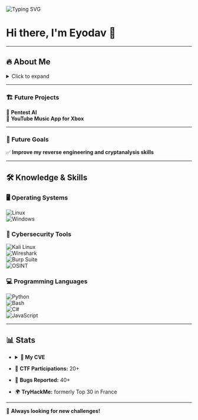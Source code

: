 ![Typing SVG](https://readme-typing-svg.demolab.com?font=Bungee+Shade&size=40&pause=1000&color=00FF00&center=true&width=1000&height=60&lines=Welcome+to+my+GitHub!;Always+learning+and+hack!)

# Hi there, I'm Eyodav 👋  

---

## 🔥 About Me  

<details>
  <summary>Click to expand</summary>

🔹 **Pentester | Cybersecurity Student**  
🔹 **CTF Player & Bug Hunter**  

### 📝 Quick Facts  
- **Name:** Eyodav  
- **Location:** France 🇫🇷  
- **Specialties:**  
  - **Pentesting** 🔥  
  - **Bug Hunting** 🐞  
  - **Forensics & OSINT** 🔍 

</details>

---

### 🏗️ Future Projects  
🚀 **Pentest AI**  
🎵 **YouTube Music App for Xbox**  

---

### 🎯 Future Goals  
✅ **Improve my reverse engineering and cryptanalysis skills**  

---

## 🛠️ Knowledge & Skills  

### 🖥️ Operating Systems  
![Linux](https://img.shields.io/badge/Linux-FCC624?style=flat-square&logo=linux&logoColor=black)  
![Windows](https://img.shields.io/badge/Windows-0078D6?style=flat-square&logo=windows&logoColor=white)  

### 🔹 Cybersecurity Tools  
![Kali Linux](https://img.shields.io/badge/Kali_Linux-557C94?style=flat-square&logo=kalilinux&logoColor=white)  
![Wireshark](https://img.shields.io/badge/Wireshark-1679A7?style=flat-square&logo=wireshark&logoColor=white)  
![Burp Suite](https://img.shields.io/badge/Burp_Suite-FF6600?style=flat-square&logo=burp-suite&logoColor=white)  
![OSINT](https://img.shields.io/badge/OSINT-1E90FF?style=flat-square&logo=detective&logoColor=white)  

### 💻 Programming Languages  
![Python](https://img.shields.io/badge/Python-3776AB?style=flat-square&logo=python&logoColor=white)  
![Bash](https://img.shields.io/badge/Bash-4EAA25?style=flat-square&logo=gnubash&logoColor=white)  
![C#](https://img.shields.io/badge/C%23-239120?style=flat-square&logo=csharp&logoColor=white)  
![JavaScript](https://img.shields.io/badge/JavaScript-F7DF1E?style=flat-square&logo=javascript&logoColor=black)  

---

## 📊 Stats  

- <details>
  <summary><b>🚨 My CVE</b></summary>

  <br>

  | CVE Identifier    | Description                       | Links                                                                                      |
  |-------------------|-----------------------------------|--------------------------------------------------------------------------------------------|
  | 🐱‍💻 CVE-2025-54962 | Unfiltered File Upload in OpenPLC | [GitHub](https://github.com/Eyodav/CVE-2025-54962) · [CVE.org](https://cve.org/CVERecord?id=CVE-2025-54962) |

  </details>

- 🔐 **CTF Participations:** 20+  
- 🐞 **Bugs Reported:** 40+
- 🌍 **TryHackMe:** formerly Top 30 in France




---

🚀 **Always looking for new challenges!**  
